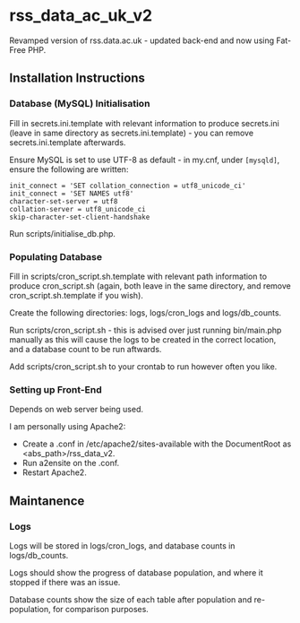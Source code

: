 # rss_data_ac_uk_v2
Revamped version of rss.data.ac.uk - updated back-end and now using Fat-Free PHP.

## Installation Instructions

### Database (MySQL) Initialisation
Fill in secrets.ini.template with relevant information to produce secrets.ini (leave in same directory as secrets.ini.template) - you can remove secrets.ini.template afterwards.

Ensure MySQL is set to use UTF-8 as default - in my.cnf, under `[mysqld]`, ensure the following are written:
```
init_connect = 'SET collation_connection = utf8_unicode_ci'
init_connect = 'SET NAMES utf8'
character-set-server = utf8
collation-server = utf8_unicode_ci
skip-character-set-client-handshake
```

Run scripts/initialise_db.php.

### Populating Database
Fill in scripts/cron_script.sh.template with relevant path information to produce cron_script.sh (again, both leave in the same directory, and remove cron_script.sh.template if you wish).

Create the following directories: logs, logs/cron_logs and logs/db_counts.

Run scripts/cron_script.sh - this is advised over just running bin/main.php manually as this will cause the logs to be created in the correct location, and a database count to be run aftwards.

Add scripts/cron_script.sh to your crontab to run however often you like.

### Setting up Front-End
Depends on web server being used.

I am personally using Apache2:
* Create a .conf in /etc/apache2/sites-available with the DocumentRoot as <abs_path>/rss_data_v2.
* Run a2ensite on the .conf.
* Restart Apache2.

## Maintanence

### Logs
Logs will be stored in logs/cron_logs, and database counts in logs/db_counts.

Logs should show the progress of database population, and where it stopped if there was an issue.

Database counts show the size of each table after population and re-population, for comparison purposes.
